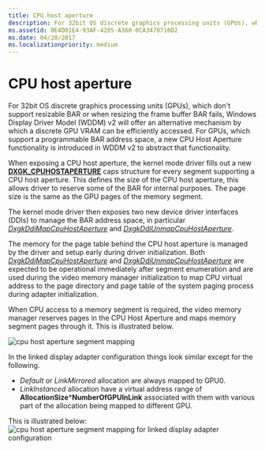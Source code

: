 ```yaml
---
title: CPU host aperture
description: For 32bit OS discrete graphics processing units (GPUs), which don't support resizable BAR or when resizing the frame buffer BAR fails, Windows Display Driver Model (WDDM) v2 will offer an alternative mechanism by which a discrete GPU VRAM can be efficiently accessed. For GPUs, which support a programmable BAR address space, a new CPU Host Aperture functionality is introduced in WDDM v2 to abstract that functionality.
ms.assetid: 0E4D01E4-93AF-4205-A360-0CA3470716D2
ms.date: 04/20/2017
ms.localizationpriority: medium
---
```


# CPU host aperture


For 32bit OS discrete graphics processing units (GPUs), which don't support resizable BAR or when resizing the frame buffer BAR fails, Windows Display Driver Model (WDDM) v2 will offer an alternative mechanism by which a discrete GPU VRAM can be efficiently accessed. For GPUs, which support a programmable BAR address space, a new CPU Host Aperture functionality is introduced in WDDM v2 to abstract that functionality.

When exposing a CPU host aperture, the kernel mode driver fills out a new [**DXGK\_CPUHOSTAPERTURE**](https://msdn.microsoft.com/library/windows/hardware/dn894624) caps structure for every segment supporting a CPU host aperture. This defines the size of the CPU host aperture, this allows driver to reserve some of the BAR for internal purposes. The page size is the same as the GPU pages of the memory segment.

The kernel mode driver then exposes two new device driver interfaces (DDIs) to manage the BAR address space, in particular [*DxgkDdiMapCpuHostAperture*](https://msdn.microsoft.com/library/windows/hardware/dn906340) and [*DxgkDdiUnmapCpuHostAperture*](https://msdn.microsoft.com/library/windows/hardware/dn906344).

The memory for the page table behind the CPU host aperture is managed by the driver and setup early during driver initialization. Both [*DxgkDdiMapCpuHostAperture*](https://msdn.microsoft.com/library/windows/hardware/dn906340) and [*DxgkDdiUnmapCpuHostAperture*](https://msdn.microsoft.com/library/windows/hardware/dn906344) are expected to be operational immediately after segment enumeration and are used during the video memory manager initialization to map CPU virtual address to the page directory and page table of the system paging process during adapter initialization.

When CPU access to a memory segment is required, the video memory manager reserves pages in the CPU Host Aperture and maps memory segment pages through it. This is illustrated below.

![cpu host aperture segment mapping](images/cpu-host-aperture.1.png)

In the linked display adapter configuration things look similar except for the following.

-   *Default* or *LinkMirrored* allocation are always mapped to GPU0.
-   *LinkInstanced* allocation have a virtual address range of **AllocationSize**\***NumberOfGPUInLink** associated with them with various part of the allocation being mapped to different GPU.

This is illustrated below:
![cpu host aperture segment mapping for linked display adapter configuration](images/cpu-host-aperture.2.png)

 

 





